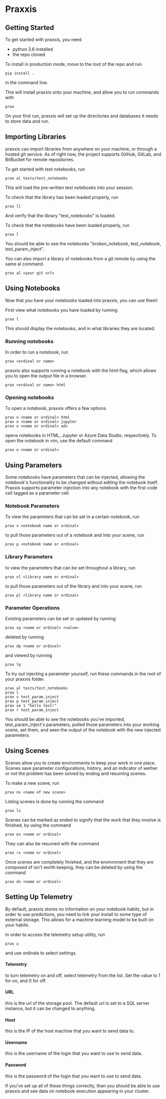 # Praxxis
## Getting Started

To get started with praxxis, you need
 - python 3.6 installed
 - the repo cloned


To install in production mode, move to the root of the repo and run

```
pip install .
```
in the command line.

This will install praxxis onto your machine, and allow you to run commands with
```
prax
```

On your first run, praxxis will set up the directories and databases it needs to store data and run.

## Importing Libraries
praxxis can import libraries from anywhere on your machine, or through a hosted git service. As of right now, the project supports GitHub, GitLab, and BitBucket for remote repositories.

To get started with test notebooks, run
```
prax al tests/test_notebooks
```

This will load the pre-written test notebooks into your session.

To check that the library has been loaded properly, run
```
prax ll
```
And verify that the library "test_notebooks" is loaded.

To check that the notebooks have been loaded properly, run
```
prax l
```

You should be able to see the notebooks "broken_notebook, test_notebook, test_param_inject".

You can also import a library of notebooks from a git remote by using the same al command.
```
prax al <your git url>
```

## Using Notebooks
Now that you have your notebooks loaded into praxxis, you can use them!

First view what notebooks you have loaded by running
```
prax l
```
This should display the notebooks, and in what libraries they are located.

### Running notebooks

In order to run a notebook, run
```
prax <ordinal or name>
```
praxxis also supports running a notebook with the html flag, which allows you to open the output file in a browser.
```
prax <ordinal or name> html
```

### Opening notebooks

To open a notebook, praxxis offers a few options.
```
prax o <name or ordinal> html
prax o <name or ordinal> jupyter
prax o <name or ordinal> ads
```
opens notebooks in HTML, Jupyter or Azure Data Studio, respectively.
To open the notebook in vim, use the default command
```
prax o <name or ordinal>
```
## Using Parameters
Some notebooks have parameters that can be injected, allowing the notebook's functionality to be changed without editing the notebook itself. Praxxis supports parameter injection into any notebook with the first code cell tagged as a parameter cell.


### Notebook Parameters
To view the parameters that can be set in a certain notebook, run
```
prax v <notebook name or ordinal>
```
to pull those parameters out of a notebook and into your scene, run
```
prax p <notebook name or ordinal>
```

### Library Parameters
to view the parameters that can be set throughout a library, run
```
prax vl <library name or ordinal>
```
to pull those parameters out of the library and into your scene, run
```
prax pl <library name or ordinal>
```
### Parameter Operations
Existing parameters can be set or updated by running
```
prax sp <name or ordinal> <value>
```
deleted by running
```
prax dp <name or ordinal>
```
and viewed by running
```
prax lp
```
To try out injecting a parameter yourself, run these commands in the root of your praxxis folder.
```
prax al tests/test_notebooks
prax l
prax v test_param_inject
prax p test_param_inject
prax se 1 "hello test!"
prax r test_param_inject
```

You should be able to see the notebooks you've imported, test_param_inject's parameters, pulled those parameters into your working scene, set them, and seen the output of the notebook with the new injected parameters.


## Using Scenes 
Scenes allow you to create environments to keep your work in one place. Scenes save parameter configurations, history, and an indicator of wether or not the problem has been solved by ending and resuming scenes. 

To make a new scene, run 
```
prax ns <name of new scene>
```
Listing scenes is done by running the command 
```
prax ls 
```
Scenes can be marked as ended to signify that the work that they involve is finished, by using the command 
```
prax es <name or ordinal>
```
They can also be resumed with the command 
```
prax rs <name or ordinal>
```
Once scenes are completely finished, and the environment that they are composed of isn't worth keeping, they can be deleted by using the command 
```
prax ds <name or ordinal>
```

## Setting Up Telemetry

By default, praxxis stores no information on your notebook habits, but in order to use predictions, you need to link your install to some type of external storage. This allows for a machine learning model to be built on your habits.

In order to access the telemetry setup utility, run

```
prax u
```
and use ordinals to select settings.

#### Telemetry
to turn telemetry on and off, select telemetry from the list. Set the value to 1 for on, and 0 for off.
#### URL
this is the url of the storage pool. The default url is set to a SQL server instance, but it can be changed to anything.
#### Host
this is the IP of the host machine that you want to send data to.
#### Username
this is the username of the login that you want to use to send data.
#### Password
this is the password of the login that you want to use to send data.

If you've set up all of these things correctly, then you should be able to use praxxis and see data on notebook execution appearing in your cluster.
